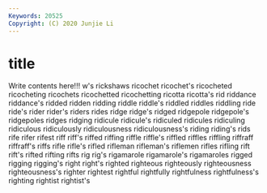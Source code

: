 ```yaml
---
Keywords: 20525
Copyright: (C) 2020 Junjie Li
---
```


# title

Write contents here!!!
w's 
rickshaws 
ricochet
ricochet's 
ricocheted 
ricocheting 
ricochets 
ricochetted 
ricochetting 
ricotta 
ricotta's 
rid 
riddance
riddance's 
ridded 
ridden 
ridding 
riddle 
riddle's 
riddled 
riddles 
riddling 
ride
ride's 
rider 
rider's 
riders 
rides 
ridge 
ridge's 
ridged 
ridgepole 
ridgepole's
ridgepoles 
ridges 
ridging 
ridicule 
ridicule's 
ridiculed 
ridicules 
ridiculing 
ridiculous 
ridiculously
ridiculousness 
ridiculousness's 
riding 
riding's 
rids 
rife 
rifer 
rifest 
riff 
riff's
riffed 
riffing 
riffle 
riffle's 
riffled 
riffles 
riffling 
riffraff 
riffraff's 
riffs
rifle 
rifle's 
rifled 
rifleman 
rifleman's 
riflemen 
rifles 
rifling 
rift 
rift's
rifted 
rifting 
rifts 
rig 
rig's 
rigamarole 
rigamarole's 
rigamaroles 
rigged 
rigging
rigging's 
right 
right's 
righted 
righteous 
righteously 
righteousness 
righteousness's 
righter 
rightest
rightful 
rightfully 
rightfulness 
rightfulness's 
righting 
rightist 
rightist's 
